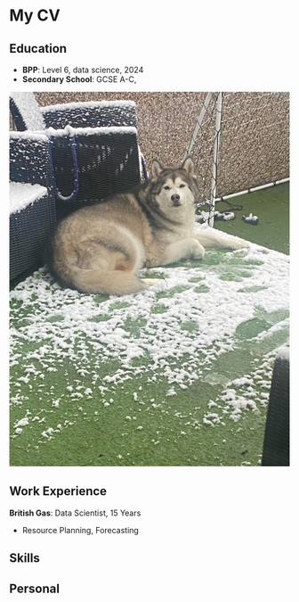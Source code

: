 # My CV

## Education
- **BPP**: Level 6, data science, 2024
- **Secondary School**: GCSE A-C, 

![Histogram](assets/Snow.jpg)

## Work Experience
**British Gas**: Data Scientist, 15 Years
  - Resource Planning, Forecasting

## Skills

## Personal
